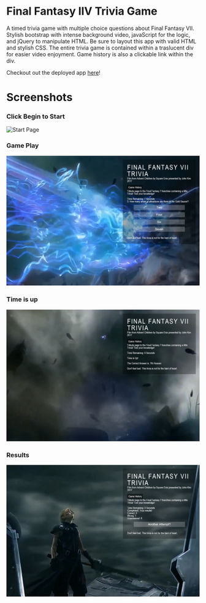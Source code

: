 # Final Fantasy IIV Trivia Game
A timed trivia game with multiple choice questions about Final Fantasy VII. Stylish bootstrap with intense background video, javaScript for the logic, and jQuery to manipulate HTML. Be sure to layout this app with valid HTML and stylish CSS.
The entire trivia game is contained within a traslucent div for easier video enjoyment. Game history is also a clickable link within the div.

Checkout out the deployed app [here](https://jok405.github.io/TriviaGame/)!
# Screenshots

### Click Begin to Start
![Start Page](/assets/screenshots/start.png)

### Game Play
![Action Page](/assets/screenshots/action.png)

### Time is up
![Times Up](/assets/screenshots/time_Up.png)

### Results
![Results Page](/assets/screenshots/loss.png)
